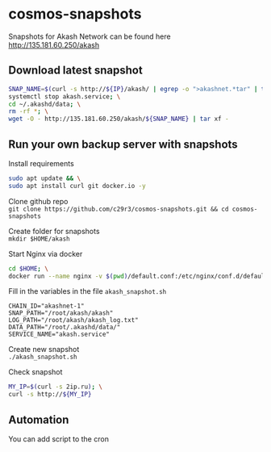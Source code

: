 # cosmos-snapshots  
Snapshots for Akash Network can be found here  
http://135.181.60.250/akash  

## Download latest snapshot  
```bash
SNAP_NAME=$(curl -s http://${IP}/akash/ | egrep -o ">akashnet.*tar" | tr -d ">"); \
systemctl stop akash.service; \
cd ~/.akashd/data; \
rm -rf *; \
wget -O - http://135.181.60.250/akash/${SNAP_NAME} | tar xf -
```


## Run your own backup server with snapshots  
Install requirements  
```bash
sudo apt update && \
sudo apt install curl git docker.io -y
```

Clone github repo  
`git clone https://github.com/c29r3/cosmos-snapshots.git && cd cosmos-snapshots`  

Create folder for snapshots  
`mkdir $HOME/akash`

Start Nginx via docker  
```bash
cd $HOME; \
docker run --name nginx -v $(pwd)/default.conf:/etc/nginx/conf.d/default.conf -v $(pwd)/akash/:/root/ -p 80:80 -d nginx
```

Fill in the variables in the file `akash_snapshot.sh`  
```
CHAIN_ID="akashnet-1"
SNAP_PATH="/root/akash/akash"
LOG_PATH="/root/akash/akash_log.txt"
DATA_PATH="/root/.akashd/data/"
SERVICE_NAME="akash.service"
```
Create new snapshot  
`./akash_snapshot.sh`  

Check snapshot  
```bash
MY_IP=$(curl -s 2ip.ru); \
curl -s http://${MY_IP}
```

## Automation  
You can add script to the cron  
